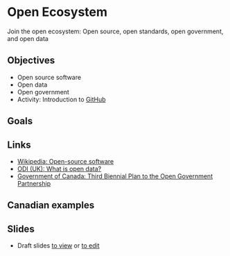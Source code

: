 # Open Ecosystem

Join the open ecosystem: Open source, open standards, open government, and open data

## Objectives
- Open source software
- Open data
- Open government
- Activity: Introduction to [GitHub](https://github.com/)


## Goals

## Links

- [Wikipedia: Open-source software](https://en.wikipedia.org/wiki/Open-source_software)
- [ODI (UK): What is open data?](https://theodi.org/what-is-open-data)
- [Government of Canada: Third Biennial Plan to the Open Government Partnership](http://open.canada.ca/en/content/third-biennial-plan-open-government-partnership)

## Canadian examples

## Slides
-  Draft slides [to view](http://ottawacivictech.ca/Digital-Government-Civic-Tech-Open-Curriculum/Open/slides.html) or [to edit](https://github.com/YOWCT/Digital-Government-Civic-Tech-Open-Curriculum/edit/master/Open/slides.md)
